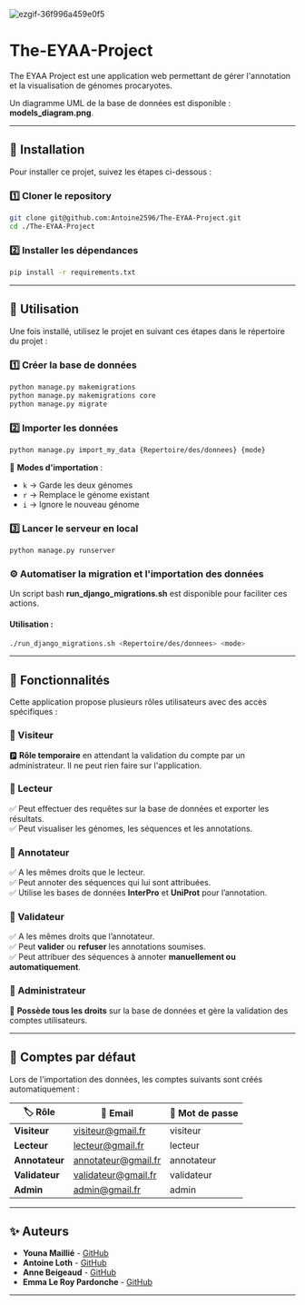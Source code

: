 
![ezgif-36f996a459e0f5](https://github.com/user-attachments/assets/b5e8985c-d55a-40f4-b28d-289733fc9baa)


# The-EYAA-Project  

The EYAA Project est une application web permettant de gérer l'annotation et la visualisation de génomes procaryotes.  

Un diagramme UML de la base de données est disponible : **models_diagram.png**.

---

## 🚀 Installation  

Pour installer ce projet, suivez les étapes ci-dessous :  

### 1️⃣ Cloner le repository  

```bash
git clone git@github.com:Antoine2596/The-EYAA-Project.git
cd ./The-EYAA-Project
```

### 2️⃣ Installer les dépendances  

```bash
pip install -r requirements.txt
```

---

## 🔧 Utilisation  

Une fois installé, utilisez le projet en suivant ces étapes dans le répertoire du projet :  

### 1️⃣ Créer la base de données  

```bash
python manage.py makemigrations
python manage.py makemigrations core
python manage.py migrate
```

### 2️⃣ Importer les données  

```bash
python manage.py import_my_data {Repertoire/des/donnees} {mode}
```

📌 **Modes d'importation** :  
- `k` → Garde les deux génomes
- `r` → Remplace le génome existant
- `i` → Ignore le nouveau génome

### 3️⃣ Lancer le serveur en local  

```bash
python manage.py runserver
```

### ⚙️ Automatiser la migration et l'importation des données

Un script bash **run_django_migrations.sh** est disponible pour faciliter ces actions. 

#### Utilisation :
```bash
./run_django_migrations.sh <Repertoire/des/donnees> <mode>
```


---

## 🎯 Fonctionnalités  

Cette application propose plusieurs rôles utilisateurs avec des accès spécifiques :  

### 🔹 Visiteur  
🅿️ **Rôle temporaire** en attendant la validation du compte par un administrateur. Il ne peut rien faire sur l'application.  

### 🔹 Lecteur  
✅ Peut effectuer des requêtes sur la base de données et exporter les résultats.  
✅ Peut visualiser les génomes, les séquences et les annotations.  

### 🔹 Annotateur  
✅ A les mêmes droits que le lecteur.  
✅ Peut annoter des séquences qui lui sont attribuées.  
✅ Utilise les bases de données **InterPro** et **UniProt** pour l’annotation.  

### 🔹 Validateur  
✅ A les mêmes droits que l’annotateur.  
✅ Peut **valider** ou **refuser** les annotations soumises.  
✅ Peut attribuer des séquences à annoter **manuellement ou automatiquement**.  

### 🔹 Administrateur  
🔧 **Possède tous les droits** sur la base de données et gère la validation des comptes utilisateurs.  

---

## 🔑 Comptes par défaut  

Lors de l'importation des données, les comptes suivants sont créés automatiquement :  

| 🏷️ Rôle         | 📧 Email                | 🔐 Mot de passe  |
|----------------|------------------------|----------------|
| **Visiteur**   | visiteur@gmail.fr      | visiteur       |
| **Lecteur**    | lecteur@gmail.fr       | lecteur        |
| **Annotateur** | annotateur@gmail.fr    | annotateur     |
| **Validateur** | validateur@gmail.fr    | validateur     |
| **Admin**      | admin@gmail.fr         | admin          |

---

## ✨ Auteurs  

- **Youna Maillié** - [GitHub](https://github.com/YounaMKr)  
- **Antoine Loth** - [GitHub](https://github.com/Antoine2596)  
- **Anne Beigeaud** - [GitHub](https://github.com/abgd29)  
- **Emma Le Roy Pardonche**  - [GitHub](https://github.com/emmaleroyp)  

---



